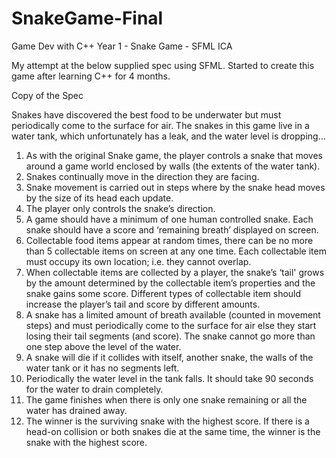 # SnakeGame-Final
Game Dev with C++ Year 1 - Snake Game  - SFML ICA

My attempt at the below supplied spec using SFML. Started to create this game after learning C++ for 4 months.

Copy of the Spec

Snakes have discovered the best food to be underwater but must periodically come to the
surface for air. The snakes in this game live in a water tank, which unfortunately has a leak,
and the water level is dropping…
1. As with the original Snake game, the player controls a snake that moves around a
game world enclosed by walls (the extents of the water tank).
2. Snakes continually move in the direction they are facing.
3. Snake movement is carried out in steps where by the snake head moves by the size
of its head each update.
4. The player only controls the snake’s direction.
5. A game should have a minimum of one human controlled snake. Each snake should
have a score and ‘remaining breath’ displayed on screen.
6. Collectable food items appear at random times, there can be no more than 5
collectable items on screen at any one time. Each collectable item must occupy its
own location; i.e. they cannot overlap.
7. When collectable items are collected by a player, the snake’s ‘tail' grows by the
amount determined by the collectable item’s properties and the snake gains some
score. Different types of collectable item should increase the player’s tail and score
by different amounts.
8. A snake has a limited amount of breath available (counted in movement steps) and
must periodically come to the surface for air else they start losing their tail segments
(and score). The snake cannot go more than one step above the level of the water.
9. A snake will die if it collides with itself, another snake, the walls of the water tank or
it has no segments left.
10. Periodically the water level in the tank falls. It should take 90 seconds for the water
to drain completely.
11. The game finishes when there is only one snake remaining or all the water has
drained away.
12. The winner is the surviving snake with the highest score. If there is a head-on
collision or both snakes die at the same time, the winner is the snake with the
highest score.
